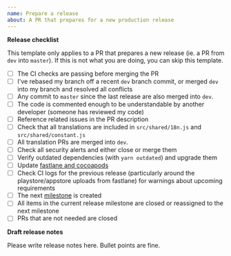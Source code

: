 ```yaml
---
name: Prepare a release
about: A PR that prepares for a new production release
---
```


**Release checklist**

This template only applies to a PR that prepares a new release (ie. a PR from `dev` into `master`).
If this is not what you are doing, you can skip this template.

- [ ] The CI checks are passing before merging the PR
- [ ] I've rebased my branch off a recent `dev` branch commit, or merged `dev` into my branch and resolved all conflicts
- [ ] Any commit to `master` since the last release are also merged into `dev`.
- [ ] The code is commented enough to be understandable by another developer (someone has reviewed my code)
- [ ] Reference related issues in the PR description
- [ ] Check that all translations are included in `src/shared/18n.js` and `src/shared/constant.js`
- [ ] All translation PRs are merged into `dev`.
- [ ] Check all security alerts and either close or merge them
- [ ] Verify outdated dependencies (with `yarn outdated`) and upgrade them
- [ ] Update [fastlane and cocoapods](docs/upgrading_dependencies.md)
- [ ] Check CI logs for the previous release (particularly around the playstore/appstore uploads from fastlane) for
  warnings about upcoming requirements
- [ ] The next [milestone](https://github.com/mapswipe/mapswipe/milestones) is created
- [ ] All items in the current release milestone are closed or reassigned to the next milestone
- [ ] PRs that are not needed are closed

**Draft release notes**

Please write release notes here. Bullet points are fine.
